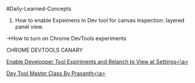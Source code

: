 #Daily-Learned-Concepts
1) How to enable Expeimens in Dev tool for canvas inspection: layered panel view.

  ->How to turn on Chrome DevTools experiments

CHROME DEVTOOLS CANARY

<a href="chrome://flags">Enable Developper Tool Expiriments and Relanch to View at Settings<\a>

<a href="https://www.youtube.com/watch?v=KykP5Z5E4kA">Dev Tool Master Class By Prasanth<\a>

